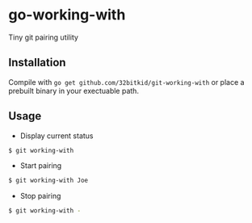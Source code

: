 go-working-with
===============

Tiny git pairing utility

## Installation

Compile with `go get github.com/32bitkid/git-working-with` or place a prebuilt binary in your exectuable path.

## Usage

* Display current status

```bash
$ git working-with
```

* Start pairing

```bash
$ git working-with Joe
```

* Stop pairing

```bash
$ git working-with -
```
